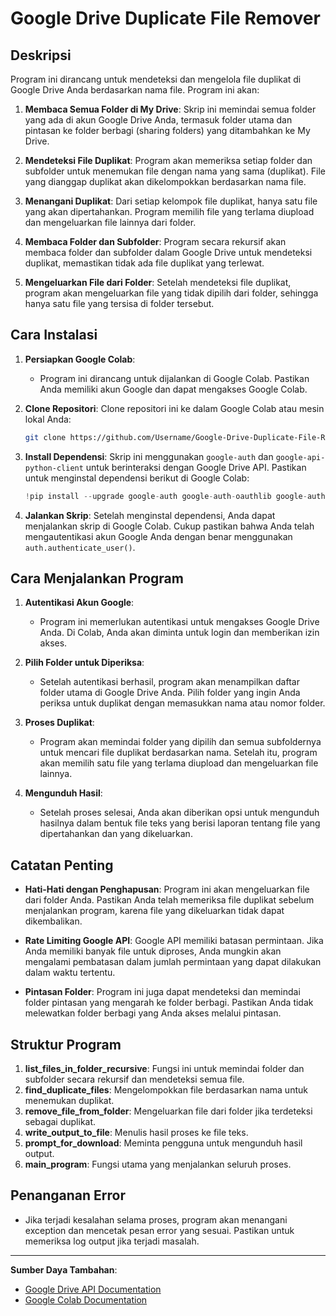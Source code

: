 # Google Drive Duplicate File Remover

## Deskripsi
Program ini dirancang untuk mendeteksi dan mengelola file duplikat di Google Drive Anda berdasarkan nama file. Program ini akan:

1. **Membaca Semua Folder di My Drive**: Skrip ini memindai semua folder yang ada di akun Google Drive Anda, termasuk folder utama dan pintasan ke folder berbagi (sharing folders) yang ditambahkan ke My Drive.
   
2. **Mendeteksi File Duplikat**: Program akan memeriksa setiap folder dan subfolder untuk menemukan file dengan nama yang sama (duplikat). File yang dianggap duplikat akan dikelompokkan berdasarkan nama file.

3. **Menangani Duplikat**: Dari setiap kelompok file duplikat, hanya satu file yang akan dipertahankan. Program memilih file yang terlama diupload dan mengeluarkan file lainnya dari folder.

4. **Membaca Folder dan Subfolder**: Program secara rekursif akan membaca folder dan subfolder dalam Google Drive untuk mendeteksi duplikat, memastikan tidak ada file duplikat yang terlewat.

5. **Mengeluarkan File dari Folder**: Setelah mendeteksi file duplikat, program akan mengeluarkan file yang tidak dipilih dari folder, sehingga hanya satu file yang tersisa di folder tersebut.

## Cara Instalasi

1. **Persiapkan Google Colab**:
   - Program ini dirancang untuk dijalankan di Google Colab. Pastikan Anda memiliki akun Google dan dapat mengakses Google Colab.

2. **Clone Repositori**:
   Clone repositori ini ke dalam Google Colab atau mesin lokal Anda:
   ```bash
   git clone https://github.com/Username/Google-Drive-Duplicate-File-Remover.git
   ```

3. **Install Dependensi**:
   Skrip ini menggunakan `google-auth` dan `google-api-python-client` untuk berinteraksi dengan Google Drive API. Pastikan untuk menginstal dependensi berikut di Google Colab:
   ```python
   !pip install --upgrade google-auth google-auth-oauthlib google-auth-httplib2 google-api-python-client
   ```

4. **Jalankan Skrip**:
   Setelah menginstal dependensi, Anda dapat menjalankan skrip di Google Colab. Cukup pastikan bahwa Anda telah mengautentikasi akun Google Anda dengan benar menggunakan `auth.authenticate_user()`.

## Cara Menjalankan Program

1. **Autentikasi Akun Google**:
   - Program ini memerlukan autentikasi untuk mengakses Google Drive Anda. Di Colab, Anda akan diminta untuk login dan memberikan izin akses.

2. **Pilih Folder untuk Diperiksa**:
   - Setelah autentikasi berhasil, program akan menampilkan daftar folder utama di Google Drive Anda. Pilih folder yang ingin Anda periksa untuk duplikat dengan memasukkan nama atau nomor folder.

3. **Proses Duplikat**:
   - Program akan memindai folder yang dipilih dan semua subfoldernya untuk mencari file duplikat berdasarkan nama. Setelah itu, program akan memilih satu file yang terlama diupload dan mengeluarkan file lainnya.

4. **Mengunduh Hasil**:
   - Setelah proses selesai, Anda akan diberikan opsi untuk mengunduh hasilnya dalam bentuk file teks yang berisi laporan tentang file yang dipertahankan dan yang dikeluarkan.

## Catatan Penting

- **Hati-Hati dengan Penghapusan**: Program ini akan mengeluarkan file dari folder Anda. Pastikan Anda telah memeriksa file duplikat sebelum menjalankan program, karena file yang dikeluarkan tidak dapat dikembalikan.
  
- **Rate Limiting Google API**: Google API memiliki batasan permintaan. Jika Anda memiliki banyak file untuk diproses, Anda mungkin akan mengalami pembatasan dalam jumlah permintaan yang dapat dilakukan dalam waktu tertentu.

- **Pintasan Folder**: Program ini juga dapat mendeteksi dan memindai folder pintasan yang mengarah ke folder berbagi. Pastikan Anda tidak melewatkan folder berbagi yang Anda akses melalui pintasan.

## Struktur Program
1. **list_files_in_folder_recursive**: Fungsi ini untuk memindai folder dan subfolder secara rekursif dan mendeteksi semua file.
2. **find_duplicate_files**: Mengelompokkan file berdasarkan nama untuk menemukan duplikat.
3. **remove_file_from_folder**: Mengeluarkan file dari folder jika terdeteksi sebagai duplikat.
4. **write_output_to_file**: Menulis hasil proses ke file teks.
5. **prompt_for_download**: Meminta pengguna untuk mengunduh hasil output.
6. **main_program**: Fungsi utama yang menjalankan seluruh proses.

## Penanganan Error

- Jika terjadi kesalahan selama proses, program akan menangani exception dan mencetak pesan error yang sesuai. Pastikan untuk memeriksa log output jika terjadi masalah.

---

**Sumber Daya Tambahan**:
- [Google Drive API Documentation](https://developers.google.com/drive)
- [Google Colab Documentation](https://colab.research.google.com)
```
